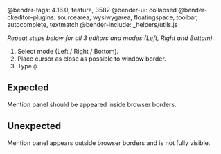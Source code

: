 @bender-tags: 4.16.0, feature, 3582
@bender-ui: collapsed
@bender-ckeditor-plugins: sourcearea, wysiwygarea, floatingspace, toolbar, autocomplete, textmatch
@bender-include: _helpers/utils.js

*Repeat steps below for all 3 editors and modes (Left, Right and Bottom).*

1. Select mode (Left / Right / Bottom).
1. Place cursor as close as possible to window border.
1. Type `@`.

## Expected

Mention panel should be appeared inside browser borders.

## Unexpected

Mention panel appears outside browser borders and is not fully visible.

